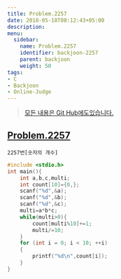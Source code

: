 ```yaml
---
title: Problem.2257
date: 2018-05-18T08:12:43+05:00
description:
menu:
  sidebar:
    name: Problem.2257
    identifier: backjoon-2257
    parent: backjoon
    weight: 50
tags:
- C
- Backjoon
- Online-Judge
---
```


 
> [모든 내용은 Git Hub에도있습니다.](https://github.com/ehdwn1991/Coding-Interview/blob/master/Code_Interview_Prep_Platform/backjoon/Level_6/2257.c)


## [Problem.2257](https://www.acmicpc.net/problem/2577)
`2257번[숫자의 개수]`
```c
#include <stdio.h>
int main(){
	int a,b,c,multi;
	int count[10]={0,};
	scanf("%d",&a);
	scanf("%d",&b);
	scanf("%d",&c);
	multi=a*b*c;
	while(multi>0){
		count[multi%10]+=1;
		multi/=10;
	}
	for (int i = 0; i < 10; ++i)
	{
		printf("%d\n",count[i]);
	}
}
```

